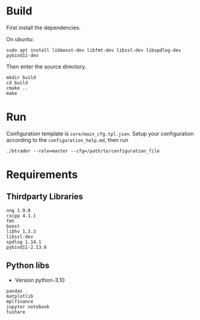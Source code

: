 # Build
First install the dependencies.

On ubuntu:
```
sudo apt install libboost-dev libfmt-dev libssl-dev libspdlog-dev pybind11-dev
```

Then enter the source directory.
```
mkdir build
cd build
cmake ..
make
```

# Run
Configuration template is `core/main_cfg.tpl.json`. Setup your configuration according to the `configuration_help.md`, then run
```
./btrader --role=master --cfg=/path/to/configuration_file
```

# Requirements

## Thirdparty Libraries
```
nng 1.9.0
rxcpp 4.1.1
fmt
boost
libhv 1.3.3
libssl-dev
spdlog 1.14.1
pybind11-2.13.6
```

## Python libs
* Version python-3.10
```
pandas
matplotlib
mplfinance
jupyter notebook
tushare
```